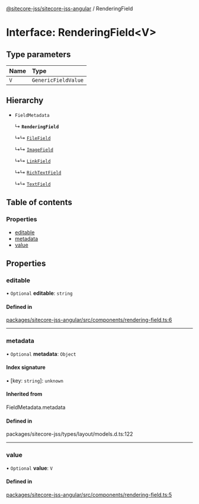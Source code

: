 [@sitecore-jss/sitecore-jss-angular](../README.md) / RenderingField

# Interface: RenderingField\<V\>

## Type parameters

| Name | Type |
| :------ | :------ |
| `V` | `GenericFieldValue` |

## Hierarchy

- `FieldMetadata`

  ↳ **`RenderingField`**

  ↳↳ [`FileField`](FileField.md)

  ↳↳ [`ImageField`](ImageField.md)

  ↳↳ [`LinkField`](LinkField.md)

  ↳↳ [`RichTextField`](RichTextField.md)

  ↳↳ [`TextField`](TextField.md)

## Table of contents

### Properties

- [editable](RenderingField.md#editable)
- [metadata](RenderingField.md#metadata)
- [value](RenderingField.md#value)

## Properties

### editable

• `Optional` **editable**: `string`

#### Defined in

[packages/sitecore-jss-angular/src/components/rendering-field.ts:6](https://github.com/Sitecore/jss/blob/b9ecb63fb/packages/sitecore-jss-angular/src/components/rendering-field.ts#L6)

___

### metadata

• `Optional` **metadata**: `Object`

#### Index signature

▪ [key: `string`]: `unknown`

#### Inherited from

FieldMetadata.metadata

#### Defined in

packages/sitecore-jss/types/layout/models.d.ts:122

___

### value

• `Optional` **value**: `V`

#### Defined in

[packages/sitecore-jss-angular/src/components/rendering-field.ts:5](https://github.com/Sitecore/jss/blob/b9ecb63fb/packages/sitecore-jss-angular/src/components/rendering-field.ts#L5)
